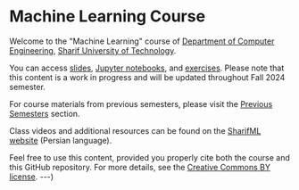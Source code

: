 # Machine Learning Course  

Welcome to the "Machine Learning" course of [Department of Computer Engineering](https://ce.sharif.edu), [Sharif University of Technology](https://www.sharif.edu). 

You can access [slides](https://github.com/SharifiZarchi/Introduction_to_Machine_Learning/tree/main/Slides), [Jupyter notebooks](https://github.com/SharifiZarchi/Introduction_to_Machine_Learning/tree/main/Jupyter_Notebooks), and [exercises](https://github.com/SharifiZarchi/Introduction_to_Machine_Learning/tree/main/Exercises). Please note that this content is a work in progress and will be updated throughout Fall 2024 semester.

For course materials from previous semesters, please visit the [Previous Semesters](https://github.com/SharifiZarchi/Introduction_to_Machine_Learning/tree/main/Previous_Semesters) section.

Class videos and additional resources can be found on the [SharifML website](http://www.SharifML.ir) (Persian language).

Feel free to use this content, provided you properly cite both the course and this GitHub repository. For more details, see the [Creative Commons BY license](https://creativecommons.org/licenses/by/4.0/).
---)
